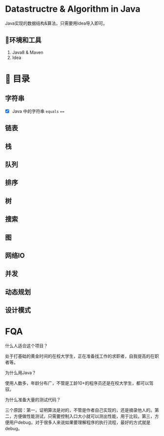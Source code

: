 # Datastructre & Algorithm in Java

Java实现的数据结构&算法，只需要用Idea导入即可。

🔧环境和工具
------
  1. Java8 & Maven
  2. Idea

# 📖 目录

## 字符串
* [x] Java 中的字符串 `equals` `==`

## 链表

## 栈

## 队列

## 排序

## 树

## 搜索

## 图

## 网络IO

## 并发

## 动态规划

## 设计模式

# FQA
什么人适合这个项目？

处于打基础的黄金时间的在校大学生，正在准备找工作的求职者，自我提高的在职者等。

为什么用Java？

使用人数多，年龄分布广，不管是工龄10+的程序员还是在校大学生，都可以驾驭。

为什么准备大量的测试代码？

三个原因：第一，证明算法是对的，不管是作者自己实现的，还是摘录他人的。第二，方便做性能测试，只需要控制入口大小就可以测出性能，用于比较。第三，方便用户debug，对于很多人来说如果要理解程序的执行流程，最好的方式就是debug。
